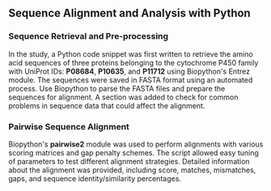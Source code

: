 ## Sequence Alignment and Analysis with Python

### Sequence Retrieval and Pre-processing

In the study, a Python code snippet was first written to retrieve the amino acid sequences of three proteins belonging to the cytochrome P450 family with UniProt IDs: **P08684**, **P10635**, and **P11712** using Biopython's Entrez module.
The sequences were saved in FASTA format using an automated process. Use Biopython to parse the FASTA files and prepare the sequences for alignment.
A section was added to check for common problems in sequence data that could affect the alignment.


### Pairwise Sequence Alignment

Biopython's **pairwise2** module was used to perform alignments with various scoring matrices and gap penalty schemes.
The script allowed easy tuning of parameters to test different alignment strategies.
Detailed information about the alignment was provided, including score, matches, mismatches, gaps, and sequence identity/similarity percentages.
